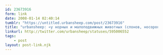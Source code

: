 ```yaml
---
id: 23673916
form: link
date: 2008-01-14 02:40:14
tumblr: "https://untitled.urbansheep.com/post/23673916"
title: "urbansheep: «у норных и малоподвижных животных (слонов, носорогов, тигров, черепах) сортир в конце туннеля» (Оттуда же)"
linkurl: http://twitter.com/urbansheep/statuses/595006552
tags:
    - post
layout: post-link.njk
---
```


